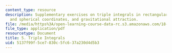 ```yaml
---
content_type: resource
description: Supplementary exercises on triple integrals in rectangular, cylindrical,
  and spherical coordinates, and gravitational attraction.
file: /media/https%3A/open-learning-course-data-rc.s3.amazonaws.com/18-02-multivariable-calculus-fall-2007/5137f99f5ce7830c5fc637a230d4d5b3_triple_integrals.pdf
file_type: application/pdf
resourcetype: Document
title: 5. Triple Integrals
uid: 5137f99f-5ce7-830c-5fc6-37a230d4d5b3
---
```

